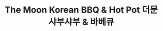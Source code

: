 ---
layout: place
title: "The Moon Korean BBQ & Hot Pot 더문 샤부샤부 & 바베큐"
permalink: /new-jersey/hackensack/the-moon-korean-bbq-hot-pot.html
stateAbbr: NJ
stateName: New Jersey
cityName: Hackensack
place_id: ChIJJ6UnW0PxwokRdqg1kPlbs5s
photos:
  - name: >-
      places/ChIJJ6UnW0PxwokRdqg1kPlbs5s/photos/AeeoHcJ2-vL_Nl8oI_4XAM-8WYFf7xk_1PTxa26T_3nT2yJHPFxDI635QVa1it0wW7jmHuU9aF_6SguqYSlJTKxcs_rNVN_5XSONz7tZ9R1EL3VV1ox7RpdoVX4A9tJ4_PthiF1E5lUniCk1DP-ycfsDJGo0QfTyqvxKyrZl6Fi8wnkB9p5PvdAPNzLtqphv6gHIL_pzDWlCaEfPQt_GuFH9t6x22X4gXz2ECriW7U6liPcp3fLcZi8pjDSA3grZoVosd5UbOweyM3hH9FSdyAjTMBkmC6keGSQFLtGOR-Z4qIoAxg
    widthPx: 4800
    heightPx: 2701
    authorAttributions:
      - displayName: The Moon Korean BBQ & Hot Pot 더문 샤부샤부 & 바베큐
        uri: https://maps.google.com/maps/contrib/114658155650222511591
        photoUri: >-
          https://lh3.googleusercontent.com/a-/ALV-UjXmUUGuEuiNMhbVJyED395NjCROBr1Oiup6n3fu7XJRpp3ONjpW=s100-p-k-no-mo
    flagContentUri: >-
      https://www.google.com/local/imagery/report/?cb_client=maps_api_places.places_api&image_key=!1e10!2sAF1QipMV4AtFQ4yB8zlOjjcATx1oBo4AyI2ojg2R5YkD&hl=en-US
    googleMapsUri: >-
      https://www.google.com/maps/place//data=!3m4!1e2!3m2!1sAF1QipMV4AtFQ4yB8zlOjjcATx1oBo4AyI2ojg2R5YkD!2e10!4m2!3m1!1s0x89c2f1435b27a527:0x9bb35bf99035a876
  - name: >-
      places/ChIJJ6UnW0PxwokRdqg1kPlbs5s/photos/AeeoHcJYWPfhIY5FzbCyQoAF69u1FPqkbRjoyWYaZdNWm1dh5Sws8wettVD-Ku3RbhUSb-wxcPrzTtCB-z58x-pjjnNRAqZGGeeTIsN8A5tHdMTJ97k0ZzWYETw3SDhUhkJQKymoSVwbDRaGE8TvuUJCK9Hhu9jgpc7v8wl1JZVQ0tOxCdpsLHuqJDF_bU88FB9RO9h0B2Yys0CPzNdafOwu8uIwhp16AXbxizEXxwKDaruWgrXCG1RarZGuB-QR027yukVBSOEV4qmezLAmXvjb79Jwkc82_tIEUGFJUBSU9B-PpxwTLSaO1kIjpZgqu_cwvmyvG6WLd3fyJV-_-7s4R55vULp_st45Cix8ZK2x7h058caJDJcNdElVaR8mrP7j789q6peYEYg2LuDg6gKRIuayhDH7rp3e70nJzmhXnWzWahR31JMtIxe-UwtZqEgS
    widthPx: 4000
    heightPx: 3000
    authorAttributions:
      - displayName: james bond
        uri: https://maps.google.com/maps/contrib/114404544128180209679
        photoUri: >-
          https://lh3.googleusercontent.com/a-/ALV-UjW_o5tzhY3FViOExsPnJo0zxnw379FiVbbKoyvvgtY1usuj9WemKA=s100-p-k-no-mo
    flagContentUri: >-
      https://www.google.com/local/imagery/report/?cb_client=maps_api_places.places_api&image_key=!1e10!2sCIABIhAA3ilWdRhOzGf8A-4ABbfp&hl=en-US
    googleMapsUri: >-
      https://www.google.com/maps/place//data=!3m4!1e2!3m2!1sCIABIhAA3ilWdRhOzGf8A-4ABbfp!2e10!4m2!3m1!1s0x89c2f1435b27a527:0x9bb35bf99035a876
  - name: >-
      places/ChIJJ6UnW0PxwokRdqg1kPlbs5s/photos/AeeoHcLeqkRjaDzAQMKtMrn1hi6f3T3FDdINXIwrcTdPG2teXAQGPbMqhObCgRlNadct1lOcvrgEju6_aS1ZsjVqhBu1zgr4Dhud-nYnXk7ACrDU3ad8kf560znZD_L61CMd_D6TLF6Kwq1wvnnQ53lz_QXX6_Io2xoUZPAqhDXwKtiEFQOW7ZwvQec1sm9zxA4tq9nWqYZqGo1TukW-XkSHIGRjkLJqDkVYnCNbMOWyMsyvpj8aJelMJAj1l2uIT4wxRZKmspbRCcF7RsqooG2Fy-oCH-gU_RudfIWs-wAjLMy9OA
    widthPx: 4800
    heightPx: 2701
    authorAttributions:
      - displayName: The Moon Korean BBQ & Hot Pot 더문 샤부샤부 & 바베큐
        uri: https://maps.google.com/maps/contrib/114658155650222511591
        photoUri: >-
          https://lh3.googleusercontent.com/a-/ALV-UjXmUUGuEuiNMhbVJyED395NjCROBr1Oiup6n3fu7XJRpp3ONjpW=s100-p-k-no-mo
    flagContentUri: >-
      https://www.google.com/local/imagery/report/?cb_client=maps_api_places.places_api&image_key=!1e10!2sAF1QipONiO5afVbGbhhQVXLdDnjWTpXApaT9KwyPBnhI&hl=en-US
    googleMapsUri: >-
      https://www.google.com/maps/place//data=!3m4!1e2!3m2!1sAF1QipONiO5afVbGbhhQVXLdDnjWTpXApaT9KwyPBnhI!2e10!4m2!3m1!1s0x89c2f1435b27a527:0x9bb35bf99035a876
  - name: >-
      places/ChIJJ6UnW0PxwokRdqg1kPlbs5s/photos/AeeoHcJS7gmcjSvaVQHMkuk8yB7_H12Jxq2a9ycDgNMUXM5ozK2VGn67FVa2wRvgh-Zf0ew40mBbLt1jALAg8McC--gp1e2-TaqLN_paTlv3qfmm55b_JCv08R0MWpv609VzJ8uIPR__9XBjO5OnqPqc4TQM5hQeXfAFEkUcyUiZ74ZZFDL7Xl8JqiM46H9Zd3l0Jx77pxaEqtEz3Ugn_hbikIMEt6-aYMy_6MmVtDC8-D9xnPhfFKcPDz0oiWs2EtPhIZWZ1s0PgE8zfSjQmp1JCihTusWRVepPAgP2RrXSm5u3YemeRjZ0AtQKU7OZ622GcFl6Al9wKNs7wjnEgKOzmjJ5W7Kr8Bi-GW2JfE2x_2zQS7qxfyyWiEK2g1kAFqS_6k6ks5U3bc0mEwWKOC2MsJRwXRuJfq9-F99g6xZNH_CmXNo
    widthPx: 3600
    heightPx: 4800
    authorAttributions:
      - displayName: eM
        uri: https://maps.google.com/maps/contrib/113730942490202779661
        photoUri: >-
          https://lh3.googleusercontent.com/a-/ALV-UjX7jpXE7gQnJIsr3o84tswgNkz0WAU_iHidw5q2flWgA5pkDC8_=s100-p-k-no-mo
    flagContentUri: >-
      https://www.google.com/local/imagery/report/?cb_client=maps_api_places.places_api&image_key=!1e10!2sCIHM0ogKEICAgICnleGuzAE&hl=en-US
    googleMapsUri: >-
      https://www.google.com/maps/place//data=!3m4!1e2!3m2!1sCIHM0ogKEICAgICnleGuzAE!2e10!4m2!3m1!1s0x89c2f1435b27a527:0x9bb35bf99035a876
  - name: >-
      places/ChIJJ6UnW0PxwokRdqg1kPlbs5s/photos/AeeoHcKdl96Yo_fQlQluAF3WtqaTPPPZfkGRhVBEOp6RZ7Fu5C9IOyH5CYFzkroOE2wf9I_S0b78GoQk6PejjJNyG_zPvZBIAku8-hzoQimvtnnrEuq99b-EnvPDxeIvJlR9O4oK1feYKksx1pEw5OuEhWuJh85Uj9yqymTLY2pYOw5TzxyLUNiF7K2Laq7xnb7mt1DxS1DCT1b9Jw9E_nwtoLV7NguymYEP3xDCLIF4MbV2ve85qcs9foz9jFoVzD-fA4sHdzqXp640hFKMUFKNZIgZOb6GEWXAQgNi6vV9WPPR16FFgUAYhbrcRN5MJ276TQVgWH3ZMpv6Lyoobsynw__4kzODFNyPhyswCbKxye0c7uhEh9Rwyjl8oyw3wUU5qsj8Ux3Ro1AypUdD_qa9uwU_0ZhFhOLv-RTQt8XEuYzM1gamBwzyesLxSsfd72Gk
    widthPx: 4000
    heightPx: 3000
    authorAttributions:
      - displayName: james bond
        uri: https://maps.google.com/maps/contrib/114404544128180209679
        photoUri: >-
          https://lh3.googleusercontent.com/a-/ALV-UjW_o5tzhY3FViOExsPnJo0zxnw379FiVbbKoyvvgtY1usuj9WemKA=s100-p-k-no-mo
    flagContentUri: >-
      https://www.google.com/local/imagery/report/?cb_client=maps_api_places.places_api&image_key=!1e10!2sCIABIhAA3ilWdRhOzGf8A-oADkgl&hl=en-US
    googleMapsUri: >-
      https://www.google.com/maps/place//data=!3m4!1e2!3m2!1sCIABIhAA3ilWdRhOzGf8A-oADkgl!2e10!4m2!3m1!1s0x89c2f1435b27a527:0x9bb35bf99035a876
  - name: >-
      places/ChIJJ6UnW0PxwokRdqg1kPlbs5s/photos/AeeoHcLQMuALXgvxDh6aQzQeERmaKG4NtxceegEKgf_MMHgvVboIVj4y6S_HFpjcMe3z-EADNHKXEBaC-HRjmdYve-JcoUl5FVlMw5U3TGCjRC1XlCja8BvgnbjOdcZtRqFuL53HvRaaESlohsW3yNmg_7sZ-21329XLbaS2JhXywo6IaiPgA_UDC-S0w_7lnpl1R4ltW4Th_Spv-1-kJ3j-dsWX64UkAZ6HiPSZ6ETtCUEJFvUL5S2JgFlbDNaWxd65i957OsZDDff-HwyKdRKwkldd46rQHnjvB7nE37ek7EHWzQ
    widthPx: 4800
    heightPx: 2701
    authorAttributions:
      - displayName: The Moon Korean BBQ & Hot Pot 더문 샤부샤부 & 바베큐
        uri: https://maps.google.com/maps/contrib/114658155650222511591
        photoUri: >-
          https://lh3.googleusercontent.com/a-/ALV-UjXmUUGuEuiNMhbVJyED395NjCROBr1Oiup6n3fu7XJRpp3ONjpW=s100-p-k-no-mo
    flagContentUri: >-
      https://www.google.com/local/imagery/report/?cb_client=maps_api_places.places_api&image_key=!1e10!2sAF1QipM8aq8JnvN-LkiG7GPDTka0GST_dZ5uIoBJsdnV&hl=en-US
    googleMapsUri: >-
      https://www.google.com/maps/place//data=!3m4!1e2!3m2!1sAF1QipM8aq8JnvN-LkiG7GPDTka0GST_dZ5uIoBJsdnV!2e10!4m2!3m1!1s0x89c2f1435b27a527:0x9bb35bf99035a876
  - name: >-
      places/ChIJJ6UnW0PxwokRdqg1kPlbs5s/photos/AeeoHcJeh81e9r0lK0yX1XA48jHPkd4QBFyV6fXw06uiT20NFd6BJirQrkl3qybi-iyXVI3cK2cZMxUuGnBkuVyRtlaMkW_ONBZbJstqsykLTW1jjFGM6lCa5EmyOh4_MXlQIjy3CP6rwuq3HiVptOC9-JXCg4oNVjMec6COdbJPpnMQXusOGS5dqgsYlWwLfJzhITQ4010sSnfLPA-6s3qgIbo9Tqk4sQD118uen3lBXXyC9lFROo7CpzV3wKBS9_Q5JrAlGQvrXz62O4DKuud6Zgax3mnbCEwThw29WVmDWyu3IA
    widthPx: 4800
    heightPx: 2701
    authorAttributions:
      - displayName: The Moon Korean BBQ & Hot Pot 더문 샤부샤부 & 바베큐
        uri: https://maps.google.com/maps/contrib/114658155650222511591
        photoUri: >-
          https://lh3.googleusercontent.com/a-/ALV-UjXmUUGuEuiNMhbVJyED395NjCROBr1Oiup6n3fu7XJRpp3ONjpW=s100-p-k-no-mo
    flagContentUri: >-
      https://www.google.com/local/imagery/report/?cb_client=maps_api_places.places_api&image_key=!1e10!2sAF1QipMTQDRKFfuWEYc850y_xcr6I1oDFxm42-ZE2HRv&hl=en-US
    googleMapsUri: >-
      https://www.google.com/maps/place//data=!3m4!1e2!3m2!1sAF1QipMTQDRKFfuWEYc850y_xcr6I1oDFxm42-ZE2HRv!2e10!4m2!3m1!1s0x89c2f1435b27a527:0x9bb35bf99035a876
  - name: >-
      places/ChIJJ6UnW0PxwokRdqg1kPlbs5s/photos/AeeoHcKR4eGjNNeSJ32kx34oibpHQbtHVHJfZxGY3RSADvX4OFtzLPW8rdVnPKHVkf_Y_VZwbTSPO5nccl9iJkr_vtcwtVj0gvFU7CmtYZNAJXK9paFYU3pKjA9lLcZRwA9D5xKeoupDPG1iL2EDCqYNho-4syPlmEpZfSoNMlQ6WdKkjste74KSWvmqZvy2ErKnUT5rm3-kr7nfneeT-C6Eo8QIIafWSeTH8gRmkQbiSVJkcFKhy7r2EXoqVPCY1iW9b8HOgTwmOrfu7Zwo9xF4QoUd7aDJdXAC_ExS7TA8v6gx4Q
    widthPx: 4800
    heightPx: 2701
    authorAttributions:
      - displayName: The Moon Korean BBQ & Hot Pot 더문 샤부샤부 & 바베큐
        uri: https://maps.google.com/maps/contrib/114658155650222511591
        photoUri: >-
          https://lh3.googleusercontent.com/a-/ALV-UjXmUUGuEuiNMhbVJyED395NjCROBr1Oiup6n3fu7XJRpp3ONjpW=s100-p-k-no-mo
    flagContentUri: >-
      https://www.google.com/local/imagery/report/?cb_client=maps_api_places.places_api&image_key=!1e10!2sAF1QipNWPE5KtKFCFzNt14imjcQ4pxhPy2h7pzYvKQZu&hl=en-US
    googleMapsUri: >-
      https://www.google.com/maps/place//data=!3m4!1e2!3m2!1sAF1QipNWPE5KtKFCFzNt14imjcQ4pxhPy2h7pzYvKQZu!2e10!4m2!3m1!1s0x89c2f1435b27a527:0x9bb35bf99035a876
  - name: >-
      places/ChIJJ6UnW0PxwokRdqg1kPlbs5s/photos/AeeoHcLlP-5abmtuxV3VYIePFZNxpmu6vGkYmtTdoZm4yt09tezmAJegO8ArdepYhrLRiS_sfYCfIrMQCsyMdaPyKIbAiftoJ0-rrMhTLmjsr3vvRaVQumEq0JA_ar6rBvZpVZa-n_ozCSFpg5Qhs-9MjBnmbophAidz63zyDJ2FD5MxVipyzVnUhkuEoXc7BiOSG5QBcSgzFd8_hoDIm42rwM-3grEuT-7DXXFmO7HZ9iiipZJJfeBShkFVD2ViEpvnF-VklYzPqXJx5B85Xe1wvnCgrlGvd24M_Ae_7s_K-JL9_Q
    widthPx: 4800
    heightPx: 2701
    authorAttributions:
      - displayName: The Moon Korean BBQ & Hot Pot 더문 샤부샤부 & 바베큐
        uri: https://maps.google.com/maps/contrib/114658155650222511591
        photoUri: >-
          https://lh3.googleusercontent.com/a-/ALV-UjXmUUGuEuiNMhbVJyED395NjCROBr1Oiup6n3fu7XJRpp3ONjpW=s100-p-k-no-mo
    flagContentUri: >-
      https://www.google.com/local/imagery/report/?cb_client=maps_api_places.places_api&image_key=!1e10!2sAF1QipOm3F0jw4mU4I3978jXuJSWKI1R13E5QlVh240o&hl=en-US
    googleMapsUri: >-
      https://www.google.com/maps/place//data=!3m4!1e2!3m2!1sAF1QipOm3F0jw4mU4I3978jXuJSWKI1R13E5QlVh240o!2e10!4m2!3m1!1s0x89c2f1435b27a527:0x9bb35bf99035a876
  - name: >-
      places/ChIJJ6UnW0PxwokRdqg1kPlbs5s/photos/AeeoHcKCxhXWcl82mTI39V2MN90vNtn0wdtq0KclVYB8NlcOuWJ-GS3fH1cGsDjU_1exTOor450UXpzq9jrl3aJsLuIVJARaYnM-KwhSlOvXMjefuAA5iNtSmgfczlwj9Nz3IN2dRtk4ANYlKH3ThKAfUnR6wQrQMhzWMINT9uUoFUYa1-NEzqVIIj24D5ujoSrQuMjhzmvGtxuzMZk-5Tm6Vg2k7VpCZBv-3-8IH2S0XFb_uAOhJsBkNyyWtODxP7jtxYkmkAGzpyqXTWfLCmoLIZhIaHWr0uUTcscyAOg3U7PsBg
    widthPx: 4800
    heightPx: 2701
    authorAttributions:
      - displayName: The Moon Korean BBQ & Hot Pot 더문 샤부샤부 & 바베큐
        uri: https://maps.google.com/maps/contrib/114658155650222511591
        photoUri: >-
          https://lh3.googleusercontent.com/a-/ALV-UjXmUUGuEuiNMhbVJyED395NjCROBr1Oiup6n3fu7XJRpp3ONjpW=s100-p-k-no-mo
    flagContentUri: >-
      https://www.google.com/local/imagery/report/?cb_client=maps_api_places.places_api&image_key=!1e10!2sAF1QipOVeAxndZGuzWk8kqYPQIIKeaD1B3HYgazXtJhh&hl=en-US
    googleMapsUri: >-
      https://www.google.com/maps/place//data=!3m4!1e2!3m2!1sAF1QipOVeAxndZGuzWk8kqYPQIIKeaD1B3HYgazXtJhh!2e10!4m2!3m1!1s0x89c2f1435b27a527:0x9bb35bf99035a876
address: 450 Hackensack Ave, Hackensack, NJ 07601, USA
street: 450 Hackensack Ave
city: Hackensack
state: NJ
zip: '07601'
country: USA
neighborhood: null
latitude: '40.909736'
longitude: '-74.031671'
accessibility_options:
  wheelchairAccessibleParking: true
  wheelchairAccessibleEntrance: true
  wheelchairAccessibleRestroom: true
  wheelchairAccessibleSeating: true
business_status: OPERATIONAL
name: The Moon Korean BBQ & Hot Pot 더문 샤부샤부 & 바베큐
google_maps_links:
  directionsUri: >-
    https://www.google.com/maps/dir//''/data=!4m7!4m6!1m1!4e2!1m2!1m1!1s0x89c2f1435b27a527:0x9bb35bf99035a876!3e0
  placeUri: https://maps.google.com/?cid=11219412224134457462
  writeAReviewUri: >-
    https://www.google.com/maps/place//data=!4m3!3m2!1s0x89c2f1435b27a527:0x9bb35bf99035a876!12e1
  reviewsUri: >-
    https://www.google.com/maps/place//data=!4m4!3m3!1s0x89c2f1435b27a527:0x9bb35bf99035a876!9m1!1b1
  photosUri: >-
    https://www.google.com/maps/place//data=!4m3!3m2!1s0x89c2f1435b27a527:0x9bb35bf99035a876!10e5
primary_type: Restaurant
opening_hours:
  regular: null
  current: null
secondary_opening_hours:
  regular:
    weekdayDescriptions: null
    type: null
  current:
    weekdayDescriptions: null
    type: null
phone: (201) 488-0888
price_level: null
price_range: $30 &ndash; $50
rating: '4.6'
rating_count: 601
website: https://www.themoonkbbq.com/
description: null
reviews:
  - name: >-
      places/ChIJJ6UnW0PxwokRdqg1kPlbs5s/reviews/ChdDSUhNMG9nS0VJQ0FnTUNRd0o2Y3B3RRAB
    relativePublishTimeDescription: a month ago
    rating: 4
    text:
      text: >-
        Went to The Moon for a dinner with the family. Got the unlimited Kbbq.
        The choices of meat were pretty good. The beef and pork were pretty good
        quality for a AYCE, and we especially loved the LA galbi, pork ribs, and
        pork jowl! The DIY sauce stand was nice, and you can even make your own
        appetizers! Didn’t get to try them but the concept seemed fun. The ice
        cream & shaved ice was very good too(the strawberry toppings were
        delicious)!

        Our server (the man in the glasses) was very nice and continuously asked
        if we wanted to order more and changed our grill pan whenever we asked.
        Will probably come again!

        However, the appetizers were a bit weak in my opinion. Although there
        was a nice selection to choose from, all of them tasted lackluster. The
        next time I visit, I’ll probably just stick with the meat.
      languageCode: en
    originalText:
      text: >-
        Went to The Moon for a dinner with the family. Got the unlimited Kbbq.
        The choices of meat were pretty good. The beef and pork were pretty good
        quality for a AYCE, and we especially loved the LA galbi, pork ribs, and
        pork jowl! The DIY sauce stand was nice, and you can even make your own
        appetizers! Didn’t get to try them but the concept seemed fun. The ice
        cream & shaved ice was very good too(the strawberry toppings were
        delicious)!

        Our server (the man in the glasses) was very nice and continuously asked
        if we wanted to order more and changed our grill pan whenever we asked.
        Will probably come again!

        However, the appetizers were a bit weak in my opinion. Although there
        was a nice selection to choose from, all of them tasted lackluster. The
        next time I visit, I’ll probably just stick with the meat.
      languageCode: en
    authorAttribution:
      displayName: Henry Yoon
      uri: https://www.google.com/maps/contrib/105583814158126187628/reviews
      photoUri: >-
        https://lh3.googleusercontent.com/a-/ALV-UjUmnGI8-vI4IPwaxftjyBsIcMqqaLFeO47I3ztSlKDbJoPFQm6S=s128-c0x00000000-cc-rp-mo-ba2
    publishTime: '2025-03-01T02:12:53.703094Z'
    flagContentUri: >-
      https://www.google.com/local/review/rap/report?postId=ChdDSUhNMG9nS0VJQ0FnTUNRd0o2Y3B3RRAB&d=17924085&t=1
    googleMapsUri: >-
      https://www.google.com/maps/reviews/data=!4m6!14m5!1m4!2m3!1sChdDSUhNMG9nS0VJQ0FnTUNRd0o2Y3B3RRAB!2m1!1s0x89c2f1435b27a527:0x9bb35bf99035a876
  - name: >-
      places/ChIJJ6UnW0PxwokRdqg1kPlbs5s/reviews/ChdDSUhNMG9nS0VJQ0FnTURReHR2ZnZ3RRAB
    relativePublishTimeDescription: a month ago
    rating: 5
    text:
      text: >-
        The absolute best AYCE hotpot place in the northeast. My husband and I
        travel down often from NYC JUST for this place! The food is so so fresh,
        with plentiful options, and seafood and a buffet included with the base
        price!! You won’t find this deal anywhere else — the freshness, variety,
        and quality for a very decent price! Highly, highly recommend!!!
      languageCode: en
    originalText:
      text: >-
        The absolute best AYCE hotpot place in the northeast. My husband and I
        travel down often from NYC JUST for this place! The food is so so fresh,
        with plentiful options, and seafood and a buffet included with the base
        price!! You won’t find this deal anywhere else — the freshness, variety,
        and quality for a very decent price! Highly, highly recommend!!!
      languageCode: en
    authorAttribution:
      displayName: Atthena Breitton
      uri: https://www.google.com/maps/contrib/115870497477299982394/reviews
      photoUri: >-
        https://lh3.googleusercontent.com/a-/ALV-UjWKpoNl7prmxiuWkNeGEmG4KvOg0NPsilcDRjUgtGSNPi8T4mWt=s128-c0x00000000-cc-rp-mo-ba2
    publishTime: '2025-03-10T20:17:03.403369Z'
    flagContentUri: >-
      https://www.google.com/local/review/rap/report?postId=ChdDSUhNMG9nS0VJQ0FnTURReHR2ZnZ3RRAB&d=17924085&t=1
    googleMapsUri: >-
      https://www.google.com/maps/reviews/data=!4m6!14m5!1m4!2m3!1sChdDSUhNMG9nS0VJQ0FnTURReHR2ZnZ3RRAB!2m1!1s0x89c2f1435b27a527:0x9bb35bf99035a876
  - name: >-
      places/ChIJJ6UnW0PxwokRdqg1kPlbs5s/reviews/ChdDSUhNMG9nS0VJQ0FnTURJdUtpbHF3RRAB
    relativePublishTimeDescription: a week ago
    rating: 2
    text:
      text: >-
        I got the hotpot full moon. The broth is just the same thing you can get
        from any food market, not good at all. The sea food should still be good
        but not fresh.

        The most disappointing thing is the service here is really bad. The guy
        served my table is Korean and I’m not sure if he’s a racist or what but
        he will walk by our table and not even asking what we need but will
        serve other tables frequently. We asked for more broth which didn’t come
        at all. The meat were also coming really really slow every time  we
        ordered. Really bad experience.
      languageCode: en
    originalText:
      text: >-
        I got the hotpot full moon. The broth is just the same thing you can get
        from any food market, not good at all. The sea food should still be good
        but not fresh.

        The most disappointing thing is the service here is really bad. The guy
        served my table is Korean and I’m not sure if he’s a racist or what but
        he will walk by our table and not even asking what we need but will
        serve other tables frequently. We asked for more broth which didn’t come
        at all. The meat were also coming really really slow every time  we
        ordered. Really bad experience.
      languageCode: en
    authorAttribution:
      displayName: hudson yang
      uri: https://www.google.com/maps/contrib/106033976258152976069/reviews
      photoUri: >-
        https://lh3.googleusercontent.com/a/ACg8ocJTGR0MrN-6ieB4sqh8YlHBFmPuRh2wT0wRShBRjSO60yBr3w=s128-c0x00000000-cc-rp-mo
    publishTime: '2025-04-06T23:03:27.598425Z'
    flagContentUri: >-
      https://www.google.com/local/review/rap/report?postId=ChdDSUhNMG9nS0VJQ0FnTURJdUtpbHF3RRAB&d=17924085&t=1
    googleMapsUri: >-
      https://www.google.com/maps/reviews/data=!4m6!14m5!1m4!2m3!1sChdDSUhNMG9nS0VJQ0FnTURJdUtpbHF3RRAB!2m1!1s0x89c2f1435b27a527:0x9bb35bf99035a876
  - name: >-
      places/ChIJJ6UnW0PxwokRdqg1kPlbs5s/reviews/ChdDSUhNMG9nS0VJQ0FnTUNJbUllb2xRRRAB
    relativePublishTimeDescription: 2 weeks ago
    rating: 5
    text:
      text: >-
        Had a great time at this Korean BBQ spot! The food was amazing, and
        Viviana was such a wonderful server—so kind and attentive. They even did
        a sweet little celebration for our friend’s birthday. Super thoughtful
        service all around. We’ll definitely be back!
      languageCode: en
    originalText:
      text: >-
        Had a great time at this Korean BBQ spot! The food was amazing, and
        Viviana was such a wonderful server—so kind and attentive. They even did
        a sweet little celebration for our friend’s birthday. Super thoughtful
        service all around. We’ll definitely be back!
      languageCode: en
    authorAttribution:
      displayName: Beyzanur Doğan
      uri: https://www.google.com/maps/contrib/100601947570578705802/reviews
      photoUri: >-
        https://lh3.googleusercontent.com/a/ACg8ocLZTtIiHbbk2nQk3vzMcjyLNxc3eI_LkLE86G8ccIYYeQp2oA=s128-c0x00000000-cc-rp-mo
    publishTime: '2025-03-30T01:35:34.801479Z'
    flagContentUri: >-
      https://www.google.com/local/review/rap/report?postId=ChdDSUhNMG9nS0VJQ0FnTUNJbUllb2xRRRAB&d=17924085&t=1
    googleMapsUri: >-
      https://www.google.com/maps/reviews/data=!4m6!14m5!1m4!2m3!1sChdDSUhNMG9nS0VJQ0FnTUNJbUllb2xRRRAB!2m1!1s0x89c2f1435b27a527:0x9bb35bf99035a876
  - name: >-
      places/ChIJJ6UnW0PxwokRdqg1kPlbs5s/reviews/ChdDSUhNMG9nS0VJQ0FnSUMzMzVtejl3RRAB
    relativePublishTimeDescription: 5 months ago
    rating: 5
    text:
      text: >-
        I would love to give the biggest shout out to my server Ana she was such
        a sweetheart and a blessing. She has a special sauce named Ana sauce and
        is was absolutely scrumptious!!! Ana was so kind and generous to my
        family. The food was mind blowing and the space was very clean and
        aesthetically pleasurable. My younger brother (who is autistic)
        especially enjoyed he was not too overstimulated. 100% recommend this to
        everyone!! 💕💕
      languageCode: en
    originalText:
      text: >-
        I would love to give the biggest shout out to my server Ana she was such
        a sweetheart and a blessing. She has a special sauce named Ana sauce and
        is was absolutely scrumptious!!! Ana was so kind and generous to my
        family. The food was mind blowing and the space was very clean and
        aesthetically pleasurable. My younger brother (who is autistic)
        especially enjoyed he was not too overstimulated. 100% recommend this to
        everyone!! 💕💕
      languageCode: en
    authorAttribution:
      displayName: Beaboodoobee Cake
      uri: https://www.google.com/maps/contrib/110753011280372262568/reviews
      photoUri: >-
        https://lh3.googleusercontent.com/a-/ALV-UjVFkvNy9nUMneibVv7IFJuMRy-6nPa8SzmdtxJPEdn2KDUpOQExoQ=s128-c0x00000000-cc-rp-mo
    publishTime: '2024-11-10T18:08:21.956448Z'
    flagContentUri: >-
      https://www.google.com/local/review/rap/report?postId=ChdDSUhNMG9nS0VJQ0FnSUMzMzVtejl3RRAB&d=17924085&t=1
    googleMapsUri: >-
      https://www.google.com/maps/reviews/data=!4m6!14m5!1m4!2m3!1sChdDSUhNMG9nS0VJQ0FnSUMzMzVtejl3RRAB!2m1!1s0x89c2f1435b27a527:0x9bb35bf99035a876
parking_options:
  freeParkingLot: true
  freeStreetParking: true
payment_options:
  acceptsCreditCards: true
  acceptsDebitCards: true
  acceptsCashOnly: false
allow_dogs: null
curbside_pickup: false
delivery: false
dine_in: true
good_for_children: true
good_for_groups: true
good_for_sports: false
live_music: false
menu_for_children: null
outdoor_seating: false
reservable: true
restroom: true
serves_beer: false
serves_breakfast: null
serves_brunch: null
serves_cocktails: false
serves_coffee: false
serves_dinner: true
serves_dessert: true
serves_lunch: true
serves_vegetarian_food: null
serves_wine: false
takeout: false

---